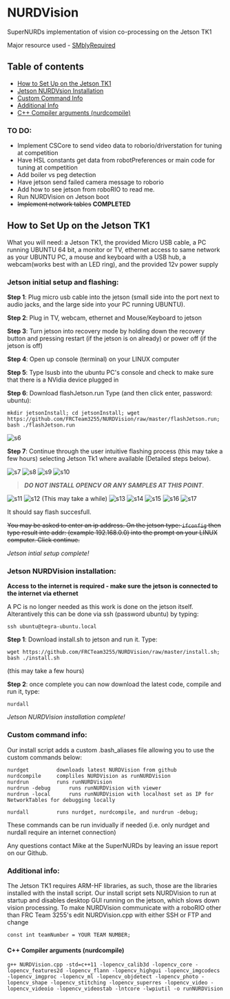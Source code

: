 # NURDVision
SuperNURDs implementation of vision co-processing on the Jetson TK1

Major resource used - [SMblyRequired](https://github.com/SMblyRequired/Computer-Vision-2017)

## Table of contents
- [How to Set Up on the Jetson TK1](#how-to-set-up-on-the-jetson-tk1)
- [Jetson NURDVsion Installation](#jetson-nurdvision-installation)
- [Custom Command Info](#custom-command-info)
- [Additional Info](#additional-info)
- [C++ Compiler arguments (nurdcompile)](#c-compiler-arguments-nurdcompile)

### TO DO:
- Implement CSCore to send video data to roborio/driverstation for tuning at competition
- Have HSL constants get data from robotPreferences or main code for tuning at competition
- Add boiler vs peg detection
- Have jetson send failed camera message to roborio
- Add how to see jetson from roboRIO to read me.
- Run NURDVision on Jetson boot
- ~~Implement network tables~~ **COMPLETED**

## How to Set Up on the Jetson TK1
What you will need: a Jetson TK1, the provided Micro USB cable, a PC running UBUNTU 64 bit, a monitor or TV, ethernet access to same network as your UBUNTU PC, a mouse and keyboard with a USB hub, a webcam(works best with an LED ring), and the provided 12v power supply

### Jetson initial setup and flashing:

__Step 1__: Plug micro usb cable into the jetson (small side into the port next to audio jacks, and the large side into your PC running UBUNTU).

__Step 2__: Plug in TV, webcam, ethernet and Mouse/Keyboard to jetson

__Step 3__: Turn jetson into recovery mode by holding down the recovery button and pressing restart (if the jetson is on already) or power off (if the jetson is off)

__Step 4__: Open up console (terminal) on your LINUX computer

__Step 5__: Type lsusb into the ubuntu PC's console and check to make sure that there is a NVidia device plugged in

__Step 6__: Download flashJetson.run Type (and then click enter, password: ubuntu): 
	
	mkdir jetsonInstall; cd jetsonInstall; wget https://github.com/FRCTeam3255/NURDVision/raw/master/flashJetson.run; bash ./flashJetson.run
	
![s6](flashJetsonSteps/Step-6.png)

__Step 7__: Continue through the user intuitive flashing process (this may take a few hours) selecting Jetson Tk1 where available (Detailed steps below).

![s7](flashJetsonSteps/Step-7.png)
![s8](flashJetsonSteps/Step-8.png)
![s9](flashJetsonSteps/Step-9.png)
![s10](flashJetsonSteps/Step-10.png)

> _**DO NOT INSTALL OPENCV OR ANY SAMPLES AT THIS POINT**_. 

![s11](flashJetsonSteps/Step-11.png)
![s12](flashJetsonSteps/Step-12.png)
(This may take a while)
![s13](flashJetsonSteps/Step-13.png)
![s14](flashJetsonSteps/Step-14.png)
![s15](flashJetsonSteps/Step-15.png)
![s16](flashJetsonSteps/Step-16.png)
![s17](flashJetsonSteps/Step-17.png)

It should say flash succesfull.

~~You may be asked to enter an ip address. On the jetson type: `ifconfig` then type result inte addr: (example 192.168.0.0) into the prompt on your LINUX computer. Click continue.~~

_Jetson intial setup complete!_

### Jetson NURDVision installation: 
**Access to the internet is required - make sure the jetson is connected to the internet via ethernet**

A PC is no longer needed as this work is done on the jetson itself.
Alterantively this can be done via ssh (password ubuntu) by typing:
	
	ssh ubuntu@tegra-ubuntu.local

__Step 1__: Download install.sh to jetson and run it. Type: 
	
	wget https://github.com/FRCTeam3255/NURDVision/raw/master/install.sh; bash ./install.sh

(this may take a few hours)

__Step 2__: once complete you can now download the latest code, compile and run it, type:

	nurdall

_Jetson NURDVision installation complete!_

### Custom command info:
Our install script adds a custom .bash_aliases file allowing you to use the custom commands below:

	nurdget 		downloads latest NURDVision from github
	nurdcompile		compliles NURDVision as runNURDVision
	nurdrun			runs runNURDVision
	nurdrun	-debug		runs runNURDVision with viewer
	nurdrun	-local		runs runNURDVision with localhost set as IP for NetworkTables for debugging locally
		
	nurdall			runs nurdget, nurdcompile, and nurdrun -debug;

These commands can be run invidually if needed (i.e. only nurdget and nurdall require an internet connection)

Any questions contact Mike at the SuperNURDs by leaving an issue report on our Github.

### Additional info:
The Jetson TK1 requires ARM-HF libraries, as such, those are the libraries installed with the install script.
Our install script sets NURDVision to run at startup and disables desktop GUI running on the jetson, which slows down vision processing.
To make NURDVision communicate with a roboRIO other than FRC Team 3255's edit NURDVision.cpp with either SSH or FTP and change
	
	const int teamNumber = YOUR TEAM NUMBER;

#### C++ Compiler arguments (nurdcompile)
	g++ NURDVision.cpp -std=c++11 -lopencv_calib3d -lopencv_core -lopencv_features2d -lopencv_flann -lopencv_highgui -lopencv_imgcodecs -lopencv_imgproc -lopencv_ml -lopencv_objdetect -lopencv_photo -lopencv_shape -lopencv_stitching -lopencv_superres -lopencv_video -lopencv_videoio -lopencv_videostab -lntcore -lwpiutil -o runNURDVision
